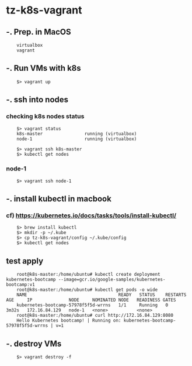 # tz-k8s-vagrant

## -. Prep. in MacOS
```
    virtualbox
    vagrant
```

## -. Run VMs with k8s 
``` 
    $> vagrant up
``` 

## -. ssh into nodes  
### checking k8s nodes status
``` 
    $> vagrant status
    k8s-master                running (virtualbox)
    node-1                    running (virtualbox)

    $> vagrant ssh k8s-master
    $> kubectl get nodes
```

### node-1
``` 
    $> vagrant ssh node-1
``` 

## -. install kubectl in macbook
### cf) https://kubernetes.io/docs/tasks/tools/install-kubectl/
``` 
    $> brew install kubectl
    $> mkdir -p ~/.kube
    $> cp tz-k8s-vagrant/config ~/.kube/config
    $> kubectl get nodes
```

## test apply
``` 
    root@k8s-master:/home/ubuntu# kubectl create deployment kubernetes-bootcamp --image=gcr.io/google-samples/kubernetes-bootcamp:v1
    root@k8s-master:/home/ubuntu# kubectl get pods -o wide
    NAME                                   READY   STATUS    RESTARTS   AGE     IP              NODE     NOMINATED NODE   READINESS GATES
    kubernetes-bootcamp-57978f5f5d-wrrns   1/1     Running   0          3m32s   172.16.84.129   node-1   <none>           <none>
    root@k8s-master:/home/ubuntu# curl http://172.16.84.129:8080
    Hello Kubernetes bootcamp! | Running on: kubernetes-bootcamp-57978f5f5d-wrrns | v=1
```

## -. destroy VMs  
``` 
    $> vagrant destroy -f
``` 

